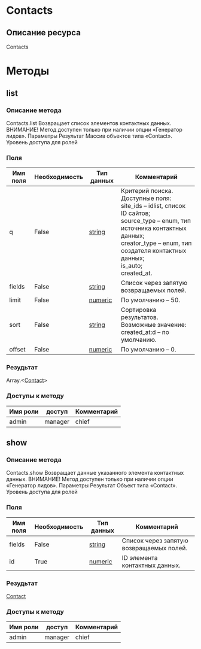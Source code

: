 
# Contacts

## Описание ресурса
Contacts

# Методы

## list

### Описание метода
Contacts.list
Возвращает список элементов контактных данных.
ВНИМАНИЕ! Метод доступен только при наличии опции «Генератор лидов».
Параметры
Результат
Массив объектов типа «Contact».
Уровень доступа для ролей


### Поля

| Имя поля | Необходимость | Тип данных | Комментарий |
|---|---|---|---|
|q|False|[string](/docs/types/string.md)|Критерий поиска.<br/>Доступные поля:<br/>site_ids – idlist, список ID сайтов;<br/>source_type – enum, тип источника контактных данных;<br/>creator_type – enum, тип создателя контактных данных;<br/>is_auto;<br/>created_at.<br/>|
|fields|False|[string](/docs/types/string.md)|Список через запятую возвращаемых полей.<br/>|
|limit|False|[numeric](/docs/types/numeric.md)|По умолчанию – 50.<br/>|
|sort|False|[string](/docs/types/string.md)|Сортировка результатов.<br/>Возможные значение:<br/>created_at:d – по умолчанию.<br/>|
|offset|False|[numeric](/docs/types/numeric.md)|По умолчанию – 0.<br/>|

### Резудьтат
Array.<[Contact](/docs/types/Contact.md)>
### Доступы к методу

| Имя роли | доступ | Комментарий |
|---|---|---|
|admin|manager|chief|chief_partner|operator|admin_partner
## show

### Описание метода
Contacts.show
Возвращает данные указанного элемента контактных данных.
ВНИМАНИЕ! Метод доступен только при наличии опции «Генератор лидов».
Параметры
Результат
Объект типа «Contact».
Уровень доступа для ролей


### Поля

| Имя поля | Необходимость | Тип данных | Комментарий |
|---|---|---|---|
|fields|False|[string](/docs/types/string.md)|Список через запятую возвращаемых полей.<br/>|
|id|True|[numeric](/docs/types/numeric.md)|ID элемента контактных данных.<br/>|

### Резудьтат
[Contact](/docs/types/Contact.md)
### Доступы к методу

| Имя роли | доступ | Комментарий |
|---|---|---|
|admin|manager|chief|chief_partner|operator|admin_partner